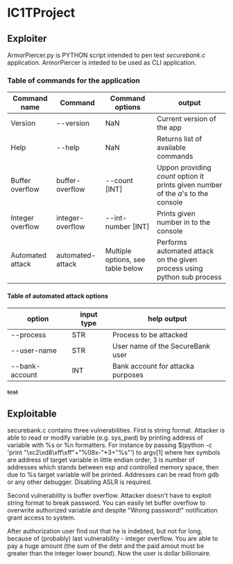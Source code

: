 # IC1TProject
## Exploiter

ArmorPiercer.py is PYTHON script intended to pen test *securebank.c* application. ArmorPiercer is inteded to be used as CLI application.
### Table of commands for the application
| Command name | Command | Command options | output |
| ------------ | ------- | --------------- | ------ |
| Version      | --version | NaN           | Current version of the app |
| Help         | --help  | NaN             | Returns list of available commands |
| Buffer overflow | buffer-overflow | --count [INT] | Uppon providing *count* option it prints given number of the *a*'s to the console |
| Integer overflow | integer-overflow | --int-number [INT] | Prints given number in to the console |
| Automated attack | automated-attack | Multiple options, see table below | Performs automated attack on the given process using python sub process |

#### Table of automated attack options
| option | input type | help output |
| ------ | ---------- | ----------- |
| --process | STR | Process to be attacked |
| --user-name | STR | User name of the SecureBank user |
| --bank-account | INT | Bank account for attacka purposes |

~~test~~

## Exploitable

securebank.c contains three vulnerabilities. First is string format. Attacker is able to read or modify variable (e.g. sys_pwd) by printing address of variable with %s or %n formatters.
For instance by passing $(python -c 'print "\xc2\xd8\xff\xff"+"%08x-"*3+"%s"') to argv[1] where hex symbols are address of target variable in little endian order, 3 is number of addresses
which stands between esp and controlled memory space, then due to %s target variable will be printed. Addresses can be read from gdb or any other debugger. Disabling ASLR is required.  

Second vulnerability is buffer overflow. Attacker doesn't have to exploit string format to break password. You can easily let buffer overflow to overwrite authorized variable and despite 
"Wrong password!" notification grant access to system.

After authorization user find out that he is indebted, but not for long, because of (probably) last vulnerability - integer overflow. You are able to pay a huge amount (the sum of the
debt and the paid amout must be greater than the integer lower bound). Now the user is dollar billionaire. 
